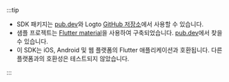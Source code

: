 :::tip

- SDK 패키지는 [pub.dev](https://pub.dev/packages/logto_dart_sdk)와 Logto [GitHub 저장소](https://github.com/logto-io/dart)에서 사용할 수 있습니다.
- 샘플 프로젝트는 [Flutter material](https://flutter.dev)을 사용하여 구축되었습니다. [pub.dev](https://pub.dev/packages/logto_dart_sdk/example)에서 찾을 수 있습니다.
- 이 SDK는 iOS, Android 및 웹 플랫폼의 Flutter 애플리케이션과 호환됩니다. 다른 플랫폼과의 호환성은 테스트되지 않았습니다.

:::
